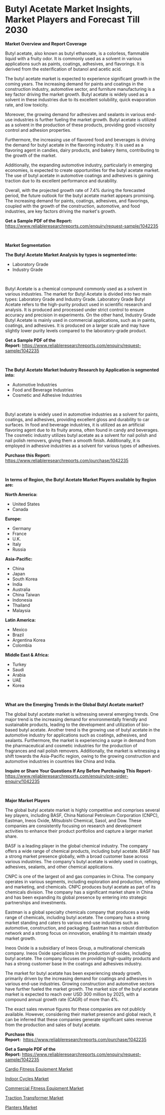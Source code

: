 <p><h1>Butyl Acetate Market Insights, Market Players and Forecast Till 2030</h1></p><p><strong>Market Overview and Report Coverage</strong></p>
<p><p>Butyl acetate, also known as butyl ethanoate, is a colorless, flammable liquid with a fruity odor. It is commonly used as a solvent in various applications such as paints, coatings, adhesives, and flavorings. It is derived from the esterification of butanol and acetic acid.</p><p>The butyl acetate market is expected to experience significant growth in the coming years. The increasing demand for paints and coatings in the construction industry, automotive sector, and furniture manufacturing is a key factor driving the market growth. Butyl acetate is widely used as a solvent in these industries due to its excellent solubility, quick evaporation rate, and low toxicity.</p><p>Moreover, the growing demand for adhesives and sealants in various end-use industries is further fueling the market growth. Butyl acetate is utilized as a solvent in the production of these products, providing good viscosity control and adhesion properties.</p><p>Furthermore, the increasing use of flavored food and beverages is driving the demand for butyl acetate in the flavoring industry. It is used as a flavoring agent in candies, dairy products, and bakery items, contributing to the growth of the market.</p><p>Additionally, the expanding automotive industry, particularly in emerging economies, is expected to create opportunities for the butyl acetate market. The use of butyl acetate in automotive coatings and adhesives is gaining traction due to its excellent performance and durability.</p><p>Overall, with the projected growth rate of 7.4% during the forecasted period, the future outlook for the butyl acetate market appears promising. The increasing demand for paints, coatings, adhesives, and flavorings, coupled with the growth of the construction, automotive, and food industries, are key factors driving the market's growth.</p></p>
<p><strong>Get a Sample PDF of the Report:</strong> <a href="https://www.reliableresearchreports.com/enquiry/request-sample/1042235">https://www.reliableresearchreports.com/enquiry/request-sample/1042235</a></p>
<p>&nbsp;</p>
<p><strong>Market Segmentation</strong></p>
<p><strong>The Butyl Acetate Market Analysis by types is segmented into:</strong></p>
<p><ul><li>Laboratory Grade</li><li>Industry Grade</li></ul></p>
<p>&nbsp;</p>
<p><p>Butyl Acetate is a chemical compound commonly used as a solvent in various industries. The market for Butyl Acetate is divided into two main types: Laboratory Grade and Industry Grade. Laboratory Grade Butyl Acetate refers to the high-purity product used in scientific research and analysis. It is produced and processed under strict control to ensure accuracy and precision in experiments. On the other hand, Industry Grade Butyl Acetate is mainly used in commercial applications, such as in paints, coatings, and adhesives. It is produced on a larger scale and may have slightly lower purity levels compared to the laboratory-grade product.</p></p>
<p><strong>Get a Sample PDF of the Report:</strong>&nbsp;<a href="https://www.reliableresearchreports.com/enquiry/request-sample/1042235">https://www.reliableresearchreports.com/enquiry/request-sample/1042235</a></p>
<p>&nbsp;</p>
<p><strong>The Butyl Acetate Market Industry Research by Application is segmented into:</strong></p>
<p><ul><li>Automotive Industries</li><li>Food and Beverage Industries</li><li>Cosmetic and Adhesive Industries</li></ul></p>
<p>&nbsp;</p>
<p><p>Butyl acetate is widely used in automotive industries as a solvent for paints, coatings, and adhesives, providing excellent gloss and durability to car surfaces. In food and beverage industries, it is utilized as an artificial flavoring agent due to its fruity aroma, often found in candy and beverages. The cosmetic industry utilizes butyl acetate as a solvent for nail polish and nail polish removers, giving them a smooth finish. Additionally, it is employed in adhesive industries as a solvent for various types of adhesives.</p></p>
<p><strong>Purchase this Report:</strong>&nbsp; <a href="https://www.reliableresearchreports.com/purchase/1042235">https://www.reliableresearchreports.com/purchase/1042235</a></p>
<p>&nbsp;</p>
<p><strong>In terms of Region, the Butyl Acetate Market Players available by Region are:</strong></p>
<p>
    <p> <strong> North America: </strong>
        <ul>
            <li>United States</li>
            <li>Canada</li>
        </ul>
        </p> 
    <p> <strong> Europe: </strong>
        <ul>
            <li>Germany</li>
            <li>France</li>
            <li>U.K.</li>
            <li>Italy</li>
            <li>Russia</li>
        </ul>
        </p> 
    <p> <strong> Asia-Pacific: </strong>
        <ul>
            <li>China</li>
            <li>Japan</li>
            <li>South Korea</li>
            <li>India</li>
            <li>Australia</li>
            <li>China Taiwan</li>
            <li>Indonesia</li>
            <li>Thailand</li>
            <li>Malaysia</li>
        </ul>
        </p> 
    <p> <strong> Latin America: </strong>
        <ul>
            <li>Mexico</li>
            <li>Brazil</li>
            <li>Argentina Korea</li>
            <li>Colombia</li>
        </ul>
        </p> 
    <p> <strong> Middle East & Africa: </strong>
        <ul>
            <li>Turkey</li>
            <li>Saudi</li>
            <li>Arabia</li>
            <li>UAE</li>
            <li>Korea</li>
        </ul>
    </p>
    </p>
<p>&nbsp;</p>
<p><strong>What are the Emerging Trends in the Global Butyl Acetate market?</strong></p>
<p><p>The global butyl acetate market is witnessing several emerging trends. One major trend is the increasing demand for environmentally friendly and sustainable products, leading to the development and utilization of bio-based butyl acetate. Another trend is the growing use of butyl acetate in the automotive industry for applications such as coatings, adhesives, and sealants. Furthermore, the market is experiencing a surge in demand from the pharmaceutical and cosmetic industries for the production of fragrances and nail polish removers. Additionally, the market is witnessing a shift towards the Asia-Pacific region, owing to the growing construction and automotive industries in countries like China and India.</p></p>
<p><strong>Inquire or Share Your Questions If Any Before Purchasing This Report</strong>- <a href="https://www.reliableresearchreports.com/enquiry/pre-order-enquiry/1042235">https://www.reliableresearchreports.com/enquiry/pre-order-enquiry/1042235</a></p>
<p>&nbsp;</p>
<p><strong>Major Market Players</strong></p>
<p><p>The global butyl acetate market is highly competitive and comprises several key players, including BASF, China National Petroleum Corporation (CNPC), Eastman, Ineos Oxide, Mitsubishi Chemical, Sasol, and Dow. These companies are consistently focusing on research and development activities to enhance their product portfolios and capture a larger market share. </p><p>BASF is a leading player in the global chemical industry. The company offers a wide range of chemical products, including butyl acetate. BASF has a strong market presence globally, with a broad customer base across various industries. The company's butyl acetate is widely used in coatings, adhesives, sealants, and other chemical applications. </p><p>CNPC is one of the largest oil and gas companies in China. The company operates in various segments, including exploration and production, refining and marketing, and chemicals. CNPC produces butyl acetate as part of its chemicals division. The company has a significant market share in China and has been expanding its global presence by entering into strategic partnerships and investments.</p><p>Eastman is a global specialty chemicals company that produces a wide range of chemicals, including butyl acetate. The company has a strong market standing and caters to various end-use industries such as automotive, construction, and packaging. Eastman has a robust distribution network and a strong focus on innovation, enabling it to maintain steady market growth.</p><p>Ineos Oxide is a subsidiary of Ineos Group, a multinational chemicals company. Ineos Oxide specializes in the production of oxides, including butyl acetate. The company focuses on providing high-quality products and has a strong customer base in the coatings and adhesives industry.</p><p>The market for butyl acetate has been experiencing steady growth, primarily driven by the increasing demand for coatings and adhesives in various end-use industries. Growing construction and automotive sectors have further fueled the market growth. The market size of the butyl acetate market is expected to reach over USD 300 million by 2025, with a compound annual growth rate (CAGR) of more than 4%.</p><p>The exact sales revenue figures for these companies are not publicly available. However, considering their market presence and global reach, it can be inferred that these companies generate significant sales revenue from the production and sales of butyl acetate.</p></p>
<p><strong>Purchase this Report:</strong>&nbsp;&nbsp;<a href="https://www.reliableresearchreports.com/purchase/1042235">https://www.reliableresearchreports.com/purchase/1042235</a></p>
<p></p>
<p><strong>Get a Sample PDF of the Report:</strong>&nbsp;<a href="https://www.reliableresearchreports.com/enquiry/request-sample/1042235">https://www.reliableresearchreports.com/enquiry/request-sample/1042235</a></p>
<p><p><a href="https://medium.com/@annarussell1981/cardio-fitness-equipment-market-share-evolution-and-market-growth-trends-2023-2030-31f038203368">Cardio Fitness Equipment Market</a></p><p><a href="https://medium.com/@dorothypeters68/indoor-cycles-market-size-reveals-the-best-marketing-channels-in-global-industry-40769d75fdfb">Indoor Cycles Market</a></p><p><a href="https://medium.com/@avarobertson1969/commercial-fitness-equipment-market-insight-market-trends-growth-forecasted-from-2023-to-2030-555c1ea7f182">Commercial Fitness Equipment Market</a></p><p><a href="https://medium.com/@dianafisher1927/traction-transformer-market-the-key-to-successful-business-strategy-forecast-till-2030-bc82046dd44e">Traction Transformer Market</a></p><p><a href="https://medium.com/@rebeccabower1903/planters-market-the-key-to-successful-business-strategy-forecast-till-2030-3762c733e377">Planters Market</a></p></p>
